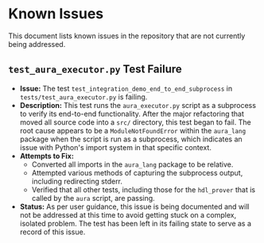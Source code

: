 # Known Issues

This document lists known issues in the repository that are not currently being addressed.

## `test_aura_executor.py` Test Failure

-   **Issue:** The test `test_integration_demo_end_to_end_subprocess` in `tests/test_aura_executor.py` is failing.
-   **Description:** This test runs the `aura_executor.py` script as a subprocess to verify its end-to-end functionality. After the major refactoring that moved all source code into a `src/` directory, this test began to fail. The root cause appears to be a `ModuleNotFoundError` within the `aura_lang` package when the script is run as a subprocess, which indicates an issue with Python's import system in that specific context.
-   **Attempts to Fix:**
    -   Converted all imports in the `aura_lang` package to be relative.
    -   Attempted various methods of capturing the subprocess output, including redirecting stderr.
    -   Verified that all other tests, including those for the `hdl_prover` that is called by the `aura` script, are passing.
-   **Status:** As per user guidance, this issue is being documented and will not be addressed at this time to avoid getting stuck on a complex, isolated problem. The test has been left in its failing state to serve as a record of this issue.